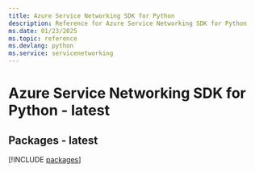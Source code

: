 ```yaml
---
title: Azure Service Networking SDK for Python
description: Reference for Azure Service Networking SDK for Python
ms.date: 01/23/2025
ms.topic: reference
ms.devlang: python
ms.service: servicenetworking
---
```

# Azure Service Networking SDK for Python - latest
## Packages - latest
[!INCLUDE [packages](service-networking-index.md)]